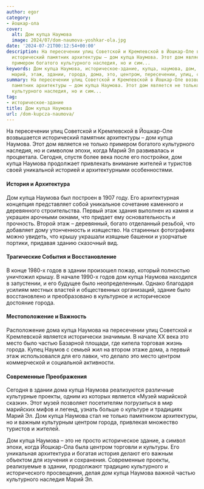 ```yaml
---
author: egor
category:
- йошкар-ола
cover:
  alt: Дом купца Наумова
  image: 2024/07/dom-naumova-yoshkar-ola.jpg
date: '2024-07-21T00:12:54+00:00'
description: На пересечении улиц Советской и Кремлевской в Йошкар-Оле возвышается
  исторический памятник архитектуры – дом купца Наумова. Этот дом является не только
  примером богатого культурного наследия, но и сим...
keywords: Дом купца Наумова, историческое-здание, купца, наумова, дом, является, культурного,
  марий, этаж, здании, города, дома, это, центром, пересечении, улиц, советской
summary: На пересечении улиц Советской и Кремлевской в Йошкар-Оле возвышается исторический
  памятник архитектуры – дом купца Наумова. Этот дом является не только примером богатого
  культурного наследия, но и сим...
tag:
- историческое-здание
title: Дом купца Наумова
url: /dom-kupcza-naumova/
---
```


На пересечении улиц Советской и Кремлевской в Йошкар-Оле возвышается исторический памятник архитектуры – дом купца Наумова. Этот дом является не только примером богатого культурного наследия, но и символом эпохи, когда Марий Эл развивалась и процветала. Сегодня, спустя более века после его постройки, дом купца Наумова продолжает привлекать внимание жителей и туристов своей уникальной историей и архитектурными особенностями.

#### История и Архитектура

Дом купца Наумова был построен в 1907 году. Его архитектурная концепция представляет собой уникальное сочетание каменного и деревянного строительства. Первый этаж здания выполнен из камня и украшен арочными окнами, что придает ему основательность и прочность. Второй этаж – деревянный, богато отделанный резьбой, что добавляет дому утонченность и изящество. На старинных фотографиях можно увидеть, что крышу украшали изящные башенки и узорчатые портики, придавая зданию сказочный вид.

#### Трагические События и Восстановление

В конце 1980-х годов в здании произошел пожар, который полностью уничтожил крышу. В начале 1990-х годов дом купца Наумова находился в запустении, и его будущее было неопределенным. Однако благодаря усилиям местных властей и общественных организаций, здание было восстановлено и преобразовано в культурное и историческое достояние города.

#### Местоположение и Важность

Расположение дома купца Наумова на пересечении улиц Советской и Кремлевской является исторически значимым. В начале XX века это место было частью Базарной площади, где кипела торговая жизнь города. Купец Наумов с семьей жил на втором этаже дома, а первый этаж использовался для его лавки, что делало это место центром коммерческой и социальной активности.

#### Современные Преображения

Сегодня в здании дома купца Наумова реализуются различные культурные проекты, одним из которых является «Музей марийской сказки». Этот музей позволяет посетителям погрузиться в мир марийских мифов и легенд, узнать больше о культуре и традициях Марий Эл. Дом купца Наумова стал не только памятником архитектуры, но и важным культурным центром города, привлекая множество туристов и жителей.

Дом купца Наумова – это не просто историческое здание, а символ эпохи, когда Йошкар-Ола была центром торговли и культуры. Его уникальная архитектура и богатая история делают его важным объектом для изучения и сохранения. Современные проекты, реализуемые в здании, продолжают традицию культурного и исторического просвещения, делая дом купца Наумова важной частью культурного наследия Марий Эл.